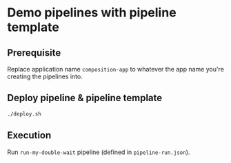 
# Demo pipelines with pipeline template

## Prerequisite

Replace application name `composition-app` to whatever the app name you're creating the pipelines into.

## Deploy pipeline & pipeline template

```sh
./deploy.sh
```

## Execution

Run `run-my-double-wait` pipeline (defined in `pipeline-run.json`).
